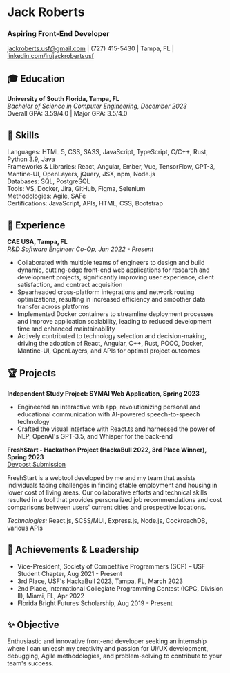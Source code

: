 # Jack Roberts
### Aspiring Front-End Developer
jackroberts.usf@gmail.com | (727) 415-5430 | Tampa, FL | [linkedin.com/in/jackrobertsusf](https://linkedin.com/in/jackrobertsusf)

## 🎓 Education
**University of South Florida, Tampa, FL** \
_Bachelor of Science in Computer Engineering, December 2023_ \
Overall GPA: 3.59/4.0 | Major GPA: 3.5/4.0

## 🚀 Skills
Languages: HTML 5, CSS, SASS, JavaScript, TypeScript, C/C++, Rust, Python 3.9, Java \
Frameworks & Libraries: React, Angular, Ember, Vue, TensorFlow, GPT-3, Mantine-UI, OpenLayers, jQuery, JSX, npm, Node.js \
Databases: SQL, PostgreSQL \
Tools: VS, Docker, Jira, GitHub, Figma, Selenium \
Methodologies: Agile, SAFe \
Certifications: JavaScript, APIs, HTML, CSS, Bootstrap

## 💼 Experience
**CAE USA, Tampa, FL** \
_R&D Software Engineer Co-Op, Jun 2022 - Present_
- Collaborated with multiple teams of engineers to design and build dynamic, cutting-edge front-end web applications for research and development projects, significantly improving user experience, client satisfaction, and contract acquisition
- Spearheaded cross-platform integrations and network routing optimizations, resulting in increased efficiency and smoother data transfer across platforms
- Implemented Docker containers to streamline deployment processes and improve application scalability, leading to reduced development time and enhanced maintainability
- Actively contributed to technology selection and decision-making, driving the adoption of React, Angular, C++, Rust, POCO, Docker, Mantine-UI, OpenLayers, and APIs for optimal project outcomes


## 🏆 Projects
**Independent Study Project: SYMAI Web Application, Spring 2023**
- Engineered an interactive web app, revolutionizing personal and educational communication with AI-powered speech-to-speech technology
- Crafted the visual interface with React.ts and harnessed the power of NLP, OpenAI's GPT-3.5, and Whisper for the back-end

**FreshStart - Hackathon Project (HackaBull 2022, 3rd Place Winner), Spring 2023** \
[Devpost Submission](https://devpost.com/software/freshstart)

FreshStart is a webtool developed by me and my team that assists individuals facing challenges in finding stable employment and housing in lower cost of living areas. Our collaborative efforts and technical skills resulted in a tool that provides personalized job recommendations and cost comparisons between users' current cities and prospective locations.

_Technologies:_ React.js, SCSS/MUI, Express.js, Node.js, CockroachDB, various APIs


## 🌟 Achievements & Leadership
- Vice-President, Society of Competitive Programmers (SCP) – USF Student Chapter, Aug 2021 - Present
- 3rd Place, USF's HackaBull 2023, Tampa, FL, March 2023
- 2nd Place, International Collegiate Programming Contest (ICPC, Division II), Miami, FL, Apr 2022
- Florida Bright Futures Scholarship, Aug 2019 - Present

## ✨ Objective
Enthusiastic and innovative front-end developer seeking an internship where I can unleash my creativity and passion for UI/UX development, debugging, Agile methodologies, and problem-solving to contribute to your team's success.

